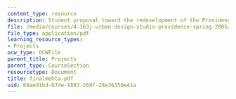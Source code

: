 ```yaml
---
content_type: resource
description: Student proposal toward the redevelopment of the Providence waterfront.
file: /media/courses/4-163j-urban-design-studio-providence-spring-2005/69aed1bd67de1883269f28e36150e41a_finalmehta.pdf
file_type: application/pdf
learning_resource_types:
- Projects
ocw_type: OCWFile
parent_title: Projects
parent_type: CourseSection
resourcetype: Document
title: finalmehta.pdf
uid: 69aed1bd-67de-1883-269f-28e36150e41a
---
```

